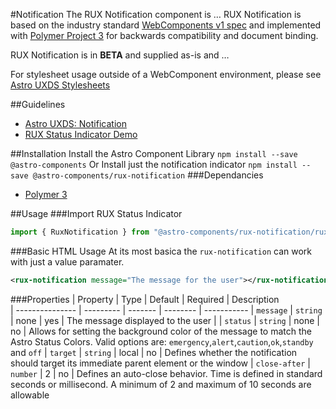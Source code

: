 #Notification
The RUX Notification component is … RUX Notification is based on the industry standard [WebComponents v1 spec](https://html.spec.whatwg.org/multipage/custom-elements.html) and implemented with [Polymer Project 3](https://www.polymer-project.org) for backwards compatibility and document binding.

RUX Notification is in **BETA** and supplied as-is and …

For stylesheet usage outside of a WebComponent environment, please see [Astro UXDS Stylesheets](https://bitbucket.org/rocketcom/astro-styles)

##Guidelines

* [Astro UXDS: Notification](https://www.astrouxds.com/library/notification)
* [RUX Status Indicator Demo](https://www.astrouxds.com/library/notification)

##Installation
Install the Astro Component Library
`npm install --save @astro-components`
Or Install just the notification indicator
`npm install --save @astro-components/rux-notification`
###Dependancies

* [Polymer 3](https://www.polymer-project.com)

##Usage
###Import RUX Status Indicator

```javascript
import { RuxNotification } from "@astro-components/rux-notification/rux-notification.js";
```

###Basic HTML Usage
At its most basica the `rux-notification` can work with just a value paramater.

```xml
<rux-notification message="The message for the user"></rux-notification>
```

###Properties
| Property | Type | Default | Required | Description  
| --------------- | --------- | ------- | -------- | -----------
| `message` | `string` | none | yes | The message displayed to the user |
| `status` | `string` | none | no | Allows for setting the background color of the message to match the Astro Status Colors. Valid options are: `emergency`,`alert`,`caution`,`ok`,`standby` and `off`
| `target` | `string` | local | no | Defines whether the notification should target its immediate parent element or the window
| `close-after` | `number` | 2 | no | Defines an auto-close behavior. Time is defined in standard seconds or millisecond. A minimum of 2 and maximum of 10 seconds are allowable
